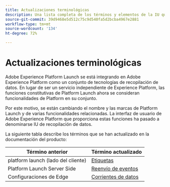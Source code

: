```yaml
---
title: Actualizaciones terminológicas
description: Una lista completa de los términos y elementos de la IU que se ven afectados por el cambio de marca de Adobe Experience Platform Launch.
source-git-commit: 39d9468e5d512c75c9d540fa5d2bcba4967e2881
workflow-type: tm+mt
source-wordcount: '134'
ht-degree: 72%

---
```


# Actualizaciones terminológicas

Adobe Experience Platform Launch se está integrando en Adobe Experience Platform como un conjunto de tecnologías de recopilación de datos. En lugar de ser un servicio independiente de Experience Platform, las funciones constitutivas de Platform Launch ahora se consideran funcionalidades de Platform en su conjunto.

Por este motivo, se están cambiando el nombre y las marcas de Platform Launch y de varias funcionalidades relacionadas. La interfaz de usuario de Adobe Experience Platform que proporciona estas funciones ha pasado a denominarse IU de recopilación de datos.

La siguiente tabla describe los términos que se han actualizado en la documentación del producto:

| Término anterior | Término actualizado |
|---|---|
| platform launch (lado del cliente) | [Etiquetas](./home.md) |
| Platform Launch Server Side | [Reenvío de eventos](./ui/event-forwarding/overview.md) |
| Configuraciones de Edge | [Corrientes de datos](https://experienceleague.adobe.com/docs/experience-platform/edge/fundamentals/datastreams.html?lang=es) |
